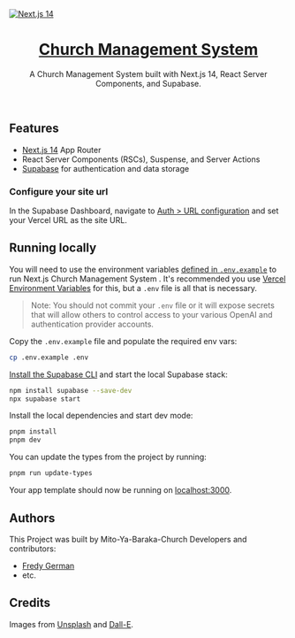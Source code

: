 <a href="">
  <img alt="Next.js 14" src="https:/vercel.ai/opengraph-image.png" />
  <h1 align="center">Church Management System </h1>
</a>

<p align="center">
  A Church Management System built with Next.js 14, React Server Components, and Supabase.
</p>

<br/>

## Features

- [Next.js 14](https://nextjs.org) App Router
- React Server Components (RSCs), Suspense, and Server Actions
- [Supabase](https://supabase.com) for authentication and data storage

### Configure your site url

In the Supabase Dashboard, navigate to [Auth > URL configuration](https://app.supabase.com/project/_/auth/url-configuration) and set your Vercel URL as the site URL.

## Running locally

You will need to use the environment variables [defined in `.env.example`](.env.example) to run Next.js Church Management System . It's recommended you use [Vercel Environment Variables](https://vercel.com/docs/concepts/projects/environment-variables) for this, but a `.env` file is all that is necessary.

> Note: You should not commit your `.env` file or it will expose secrets that will allow others to control access to your various OpenAI and authentication provider accounts.

Copy the `.env.example` file and populate the required env vars:

```bash
cp .env.example .env
```

[Install the Supabase CLI](https://supabase.com/docs/guides/cli) and start the local Supabase stack:

```bash
npm install supabase --save-dev
npx supabase start
```

Install the local dependencies and start dev mode:

```bash
pnpm install
pnpm dev
```

<!-- you can add types from project by running pnpm run update-types -->

You can update the types from the project by running:

```bash
pnpm run update-types
```

Your app template should now be running on [localhost:3000](http://localhost:3000/).

## Authors

This Project was built by Mito-Ya-Baraka-Church Developers and contributors:

- [Fredy German](https://twitter.com/fredygermanm)
- etc.

## Credits

Images from [Unsplash](https://unsplash.com/) and [Dall-E](https://labs.openai.com/).
